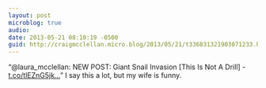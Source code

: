 ```yaml
---
layout: post
microblog: true
audio: 
date: 2013-05-21 08:10:19 -0500
guid: http://craigmcclellan.micro.blog/2013/05/21/t336831321903071233.html
---
```

“@laura_mcclellan: NEW POST: Giant Snail Invasion [This Is Not A Drill] - [t.co/tlEZnG5jk...](http://t.co/tlEZnG5jk1)” I say this a lot, but my wife is funny.
